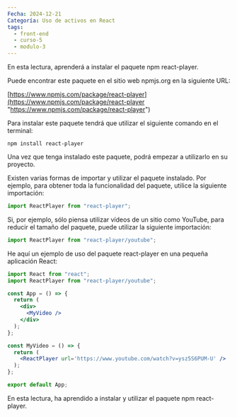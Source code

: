 ```yaml
---
Fecha: 2024-12-21
Categoría: Uso de activos en React
tags:
  - front-end
  - curso-5
  - modulo-3
---
```

En esta lectura, aprenderá a instalar el paquete npm react-player.

Puede encontrar este paquete en el sitio web npmjs.org en la siguiente URL:

[https://www.npmjs.com/package/react-player](https://www.npmjs.com/package/react-player "https://www.npmjs.com/package/react-player")

Para instalar este paquete tendrá que utilizar el siguiente comando en el terminal:

```shell
npm install react-player
```

Una vez que tenga instalado este paquete, podrá empezar a utilizarlo en su proyecto.

Existen varias formas de importar y utilizar el paquete instalado. Por ejemplo, para obtener toda la funcionalidad del paquete, utilice la siguiente importación:

```jsx
import ReactPlayer from "react-player";
```

Si, por ejemplo, sólo piensa utilizar vídeos de un sitio como YouTube, para reducir el tamaño del paquete, puede utilizar la siguiente importación:

```jsx
import ReactPlayer from "react-player/youtube";
```

He aquí un ejemplo de uso del paquete react-player en una pequeña aplicación React:

```jsx
import React from "react";
import ReactPlayer from "react-player/youtube";

const App = () => {
  return (
    <div>
      <MyVideo />
    </div>
  );
};

const MyVideo = () => {
  return (
    <ReactPlayer url='https://www.youtube.com/watch?v=ysz5S6PUM-U' />
  );
};

export default App;

```

En esta lectura, ha aprendido a instalar y utilizar el paquete npm react-player.